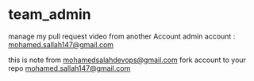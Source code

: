 # team_admin
manage my pull request video from another Account
admin account : mohamed.sallah147@gmail.com


this is note from mohamedsalahdevops@gmail.com fork account to your repo mohamed.sallah147@gmail.com

